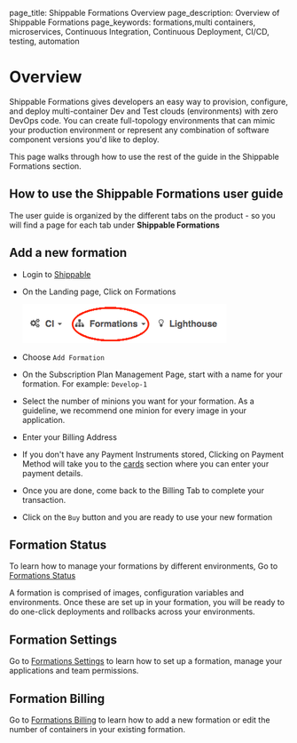 page_title: Shippable Formations Overview
page_description: Overview of Shippable Formations
page_keywords: formations,multi containers, microservices, Continuous Integration, Continuous Deployment, CI/CD, testing, automation

# Overview

Shippable Formations gives developers an easy way to provision, configure, and deploy multi-container Dev and Test clouds (environments) with zero DevOps code. You can create full-topology environments that can mimic your production environment or represent any combination of software component versions you'd like to deploy.

This page walks through how to use the rest of the guide in the Shippable Formations section.

## How to use the Shippable Formations user guide

The user guide is organized by the different tabs on the product - so you will find a page for each tab under **Shippable Formations**

## Add a new formation

- Login to [Shippable](http://shippable.com)
- On the Landing page, Click on Formations

     ![Shippable Formations](images/formations_landing.gif)

- Choose `Add Formation`
- On the Subscription Plan Management Page, start with a name for your formation. For example: `Develop-1`
- Select the number of minions you want for your formation. As a guideline, we recommend one minion for every image in your application.
- Enter your Billing Address
- If you don't have any Payment Instruments stored, Clicking on Payment Method will take you to the [cards](payment_methods.md) section where you can enter your payment details.
- Once you are done, come back to the Billing Tab to complete your transaction.
- Click on the `Buy` button and you are ready to use your new formation

## Formation Status

To learn how to manage your formations by different environments, Go to [Formations Status](formations_status.md)

A formation is comprised of images, configuration variables and environments. Once these are set up in your formation, you will be ready to do one-click deployments and rollbacks across your environments.

## Formation Settings

Go to [Formations Settings](formation_settings.md) to learn how to set up a formation, manage your applications and team permissions.

## Formation Billing

Go to [Formations Billing](formations_billing.md) to learn how to add a new formation or edit the number of containers in your existing formation.


